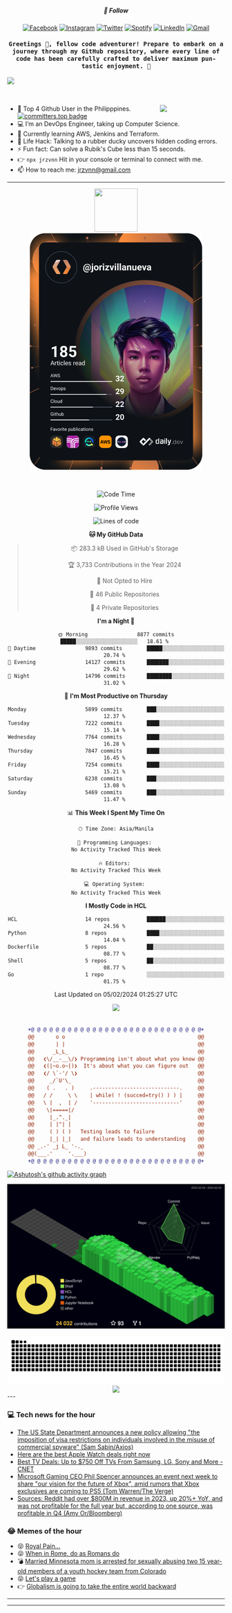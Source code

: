 <h5 align="center">💬 Follow</h5>
<div align="center">

[![Facebook](https://img.shields.io/badge/Facebook-%231877F2.svg?style=for-the-badge&logo=Facebook&logoColor=white)](https://www.facebook.com/Horisyo/)
[![Instagram](https://img.shields.io/badge/Instagram-%23E4405F.svg?style=for-the-badge&logo=Instagram&logoColor=white)](https://www.instagram.com/jrzvnn_/)
[![Twitter](https://img.shields.io/badge/Twitter-%231DA1F2.svg?style=for-the-badge&logo=Twitter&logoColor=white)](https://twitter.com/jrz_studies)
[![Spotify](https://img.shields.io/badge/Spotify-%231ED760.svg?style=for-the-badge&logo=Spotify&logoColor=white)](https://open.spotify.com/user/217td4qrc6mzqjodfalmzjpdi?si=b93099b9078c4ccb)
[![LinkedIn](https://img.shields.io/badge/LinkedIn-%230077B5.svg?style=for-the-badge&logo=LinkedIn&logoColor=white)](https://www.linkedin.com/in/jrz-vnn/)
[![Gmail](https://img.shields.io/badge/Gmail-D14836?style=for-the-badge&logo=gmail&logoColor=white)](mailto:jrzvnn@gmail.com)

</div>
<h4 align="center"><samp>Greetings 👋, fellow code adventurer! Prepare to embark on a journey through my GitHub repository, where every line of code has been carefully crafted to deliver maximum pun-tastic enjoyment. 🚀 </samp></h4>

<!--horizontal divider(gradiant)-->
<img src="https://user-images.githubusercontent.com/73097560/115834477-dbab4500-a447-11eb-908a-139a6edaec5c.gif">

&nbsp; 

<img align='right' src='https://github.com/Rishit-dagli/Rishit-dagli/blob/master/images/octocat-anime.gif' width='150"'>

- 🚀 Top 4 Github User in the Philipppines. [![committers.top badge](https://user-badge.committers.top/philippines/jrzvnn.svg)](https://user-badge.committers.top/philippines/USERNAME)
- 💻 I’m an DevOps Engineer, taking up Computer Science.
- 🤖 Currently learning AWS, Jenkins and Terraform.
- 🎯 Life Hack: Talking to a rubber ducky uncovers hidden coding errors.
- ⚡ Fun fact: Can solve a Rubik's Cube less than 15 seconds.
- 👉 `npx jrzvnn` Hit in your console or terminal to connect with me.
- 📫 How to reach me: jrzvnn@gmail.com

---

<!--🖼️OCTOCAT-->
<p align="center">

<img src="https://media.giphy.com/media/IP7sarl7C5lSFCw9rG/giphy.gif"  width="100px" height="100px">
<br />
<a href="https://app.daily.dev/jorizvillanueva"><img src="https://github.com/jrzvnn/jrzvnn/blob/main/devcard.svg" width="400" alt="Joriz Dev Card"/></a>
</p>

<br />
<div align="center">

<!--START_SECTION:waka-->
![Code Time](http://img.shields.io/badge/Code%20Time-244%20hrs%2018%20mins-blue)

![Profile Views](http://img.shields.io/badge/Profile%20Views-31-blue)

![Lines of code](https://img.shields.io/badge/From%20Hello%20World%20I%27ve%20Written-1.6%20million%20lines%20of%20code-blue)

**🐱 My GitHub Data** 

> 📦 283.3 kB Used in GitHub's Storage 
 > 
> 🏆 3,733 Contributions in the Year 2024
 > 
> 🚫 Not Opted to Hire
 > 
> 📜 46 Public Repositories 
 > 
> 🔑 4 Private Repositories 
 > 
**I'm a Night 🦉** 

```text
🌞 Morning                8877 commits        █████░░░░░░░░░░░░░░░░░░░░   18.61 % 
🌆 Daytime                9893 commits        █████░░░░░░░░░░░░░░░░░░░░   20.74 % 
🌃 Evening                14127 commits       ███████░░░░░░░░░░░░░░░░░░   29.62 % 
🌙 Night                  14796 commits       ████████░░░░░░░░░░░░░░░░░   31.02 % 
```
📅 **I'm Most Productive on Thursday** 

```text
Monday                   5899 commits        ███░░░░░░░░░░░░░░░░░░░░░░   12.37 % 
Tuesday                  7222 commits        ████░░░░░░░░░░░░░░░░░░░░░   15.14 % 
Wednesday                7764 commits        ████░░░░░░░░░░░░░░░░░░░░░   16.28 % 
Thursday                 7847 commits        ████░░░░░░░░░░░░░░░░░░░░░   16.45 % 
Friday                   7254 commits        ████░░░░░░░░░░░░░░░░░░░░░   15.21 % 
Saturday                 6238 commits        ███░░░░░░░░░░░░░░░░░░░░░░   13.08 % 
Sunday                   5469 commits        ███░░░░░░░░░░░░░░░░░░░░░░   11.47 % 
```


📊 **This Week I Spent My Time On** 

```text
🕑︎ Time Zone: Asia/Manila

💬 Programming Languages: 
No Activity Tracked This Week

🔥 Editors: 
No Activity Tracked This Week

💻 Operating System: 
No Activity Tracked This Week
```

**I Mostly Code in HCL** 

```text
HCL                      14 repos            ██████░░░░░░░░░░░░░░░░░░░   24.56 % 
Python                   8 repos             ████░░░░░░░░░░░░░░░░░░░░░   14.04 % 
Dockerfile               5 repos             ██░░░░░░░░░░░░░░░░░░░░░░░   08.77 % 
Shell                    5 repos             ██░░░░░░░░░░░░░░░░░░░░░░░   08.77 % 
Go                       1 repo              ░░░░░░░░░░░░░░░░░░░░░░░░░   01.75 % 
```




 Last Updated on 05/02/2024 01:25:27 UTC
<!--END_SECTION:waka-->

<img src="https://wakatime.com/share/@jrzvnn/70a4618c-7cd9-4016-b7b9-eabe75c837ee.svg">

<br />
<br />

```diff
+@ @ @ @ @ @ @ @ @ @ @ @ @ @ @ @ @ @ @ @ @ @ @ @ @ @ @ @+
@@       o o                                           @@
@@       | |                                           @@
@@      _L_L_                                          @@
@@   ❮\/__-__\/❯ Programming isn't about what you know @@
@@   ❮(|~o.o~|)❯  It's about what you can figure out   @@
@@   ❮/ \`-'/ \❯                                       @@
@@     _/`U'\_                                         @@
@@    ( .   . )     .----------------------------.     @@
@@   / /     \ \    | while( ! (succed=try() ) ) |     @@
@@   \ |  ,  | /    '----------------------------'     @@
@@    \|=====|/                                        @@
@@     |_.^._|                                         @@
@@     | |"| |                                         @@
@@     ( ) ( )   Testing leads to failure              @@
@@     |_| |_|   and failure leads to understanding    @@
@@ _.-' _j L_ '-._                                     @@
@@(___.'     '.___)                                    @@
+@ @ @ @ @ @ @ @ @ @ @ @ @ @ @ @ @ @ @ @ @ @ @ @ @ @ @ @+

```

</div>




[![Ashutosh's github activity graph](https://github-readme-activity-graph.vercel.app/graph?username=jrzvnn&theme=github-compact)](https://github.com/ashutosh00710/github-readme-activity-graph)


![svg](profile-3d-contrib/profile-night-green.svg)

<div align="center">
<img src="https://github.com/jrzvnn/jrzvnn/blob/output/github-snake-dark.svg">
</div>

<div align=center>
<img align=center src=https://metrics.lecoq.io/jrzvnn?template=classic&isocalendar=1&languages=1&achievements=1&base=header%2C%20activity%2C%20community%2C%20repositories%2C%20metadata&base.indepth=false&base.hireable=false&base.skip=false&isocalendar=false&isocalendar.duration=full-year&languages=false&languages.limit=8&languages.threshold=0%25&languages.other=false&languages.colors=github&languages.sections=most-used&languages.indepth=false&languages.analysis.timeout=15&languages.analysis.timeout.repositories=7.5&languages.categories=markup%2C%20programming&languages.recent.categories=markup%2C%20programming&languages.recent.load=300&languages.recent.days=14&achievements=false&achievements.threshold=C&achievements.secrets=true&achievements.display=detailed&achievements.limit=0&config.timezone=Asia%2FManila)
</div>
<div align="left">
---

### 💻 Tech news for the hour

<!-- TECH:START -->
 - [The US State Department announces a new policy allowing &quot;the imposition of visa restrictions on individuals involved in the misuse of commercial spyware&quot; &lpar;Sam Sabin/Axios&rpar;](http://www.techmeme.com/240205/p28#a240205p28)
 - [Here are the best Apple Watch deals right now](https://www.theverge.com/21289209/best-apple-watch-deals)
 - [Best TV Deals: Up to $750 Off TVs From Samsung, LG, Sony and More     - CNET](https://www.cnet.com/deals/best-tv-deals/#ftag=CAD590a51e)
 - [Microsoft Gaming CEO Phil Spencer announces an event next week to share &quot;our vision for the future of Xbox&quot;, amid rumors that Xbox exclusives are coming to PS5 &lpar;Tom Warren/The Verge&rpar;](http://www.techmeme.com/240205/p27#a240205p27)
 - [Sources: Reddit had over $800M in revenue in 2023, up 20%+ YoY, and was not profitable for the full year but, according to one source, was profitable in Q4 &lpar;Amy Or/Bloomberg&rpar;](http://www.techmeme.com/240205/p26#a240205p26)<!-- TECH:END -->

### 😂 Memes of the hour

<!-- MEMES:START -->
 - 😝 [Royal Pain...](http://9gag.com/gag/a6qApEm)
 - 😝 [When in Rome, do as Romans do](http://9gag.com/gag/aoKbxKn)
 - 💣 [Married Minnesota mom is arrested for sexually abusing two 15 year-old members of a youth hockey team from Colorado](http://9gag.com/gag/aREYMZ5)
 - 😝 [Let&#39;s play a game](http://9gag.com/gag/aoKbR3e)
 - 👉 [Globalism is going to take the entire world backward](http://9gag.com/gag/aqeqWdY)<!-- MEMES:END -->

---

---
